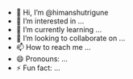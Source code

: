 - 👋 Hi, I’m @himanshutrigune
- 👀 I’m interested in ...
- 🌱 I’m currently learning ...
- 💞️ I’m looking to collaborate on ...
- 📫 How to reach me ...
- 😄 Pronouns: ...
- ⚡ Fun fact: ...

<!---
himanshutrigune/himanshutrigune is a ✨ special ✨ repository because its `README.md` (this file) appears on your GitHub profile.
You can click the Preview link to take a look at your changes.
--->
